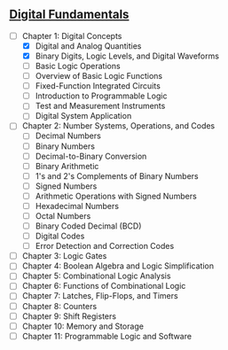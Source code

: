 
## [Digital Fundamentals](http://www.amazon.com/Digital-Fundamentals-Edition-Thomas-Floyd/dp/0132359235)

 - [ ] Chapter 1: Digital Concepts
     - [x] Digital and Analog Quantities
     - [x] Binary Digits, Logic Levels, and Digital Waveforms
     - [ ] Basic Logic Operations
     - [ ] Overview of Basic Logic Functions
     - [ ] Fixed-Function Integrated Circuits
     - [ ] Introduction to Programmable Logic
     - [ ] Test and Measurement Instruments
     - [ ] Digital System Application
 - [ ] Chapter 2: Number Systems, Operations, and Codes
     - [ ] Decimal Numbers
     - [ ] Binary Numbers
     - [ ] Decimal-to-Binary Conversion
     - [ ] Binary Arithmetic
     - [ ] 1's and 2's Complements of Binary Numbers
     - [ ] Signed Numbers
     - [ ] Arithmetic Operations with Signed Numbers
     - [ ] Hexadecimal Numbers
     - [ ] Octal Numbers
     - [ ] Binary Coded Decimal (BCD)
     - [ ] Digital Codes
     - [ ] Error Detection and Correction Codes
 - [ ] Chapter 3: Logic Gates
 - [ ] Chapter 4: Boolean Algebra and Logic Simplification
 - [ ] Chapter 5: Combinational Logic Analysis
 - [ ] Chapter 6: Functions of Combinational Logic
 - [ ] Chapter 7: Latches, Flip-Flops, and Timers
 - [ ] Chapter 8: Counters
 - [ ] Chapter 9: Shift Registers
 - [ ] Chapter 10: Memory and Storage
 - [ ] Chapter 11: Programmable Logic and Software
